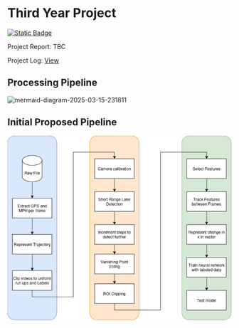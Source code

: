 # Third Year Project

[![Static Badge](https://img.shields.io/badge/View%20Dataset--Hugging%20Face-%23ffd21e?style=for-the-badge&link=https%3A%2F%2Fhuggingface.co%2Fdatasets%2Faap9002%2FStereo-Road-Curvature-Dashcam)](https://huggingface.co/datasets/aap9002/Stereo-Road-Curvature-Dashcam)

Project Report: TBC

Project Log: [View](https://alansnotes.notion.site/typ)

## Processing Pipeline
![mermaid-diagram-2025-03-15-231811](https://github.com/user-attachments/assets/950cec56-baea-4d7c-9008-4954c76fa68b)

## Initial Proposed Pipeline
![pipeline](./Pipeline.jpg)
